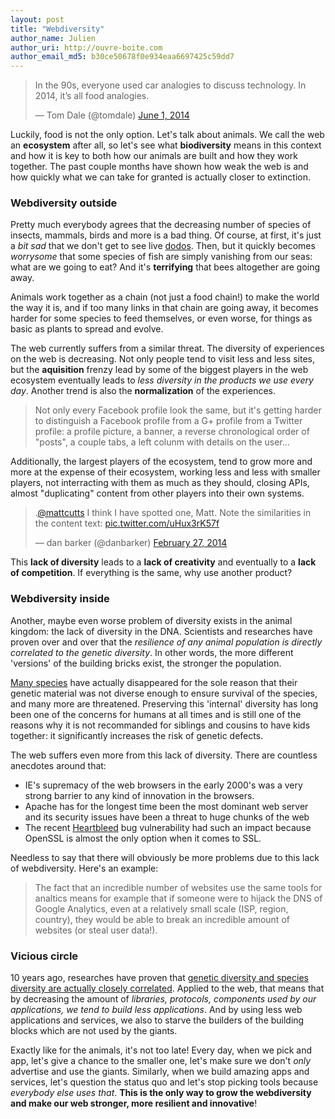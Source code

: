 ```yaml
---
layout: post
title: "Webdiversity"
author_name: Julien
author_uri: http://ouvre-boite.com
author_email_md5: b30ce50678f0e934eaa6697425c59dd7
---
```



<blockquote class="twitter-tweet" lang="en"><p>In the 90s, everyone used car analogies to discuss technology. In 2014, it’s all food analogies.</p>&mdash; Tom Dale (@tomdale) <a href="https://twitter.com/tomdale/statuses/473080163513929728">June 1, 2014</a></blockquote>
<script async src="//platform.twitter.com/widgets.js" charset="utf-8">
</script>

Luckily, food is not the only option. Let's talk about animals. We call the web an **ecosystem** after all, so let's see what **biodiversity** means in this context and how it is key to both how our animals are built and how they work together. The past couple months have shown how weak the web is and how quickly what we can take for granted is actually closer to extinction.

### Webdiversity outside

Pretty much everybody agrees that the decreasing number of species of insects, mammals, birds and more is a bad thing. Of course, at first, it's just a *bit sad* that we don't get to see live [dodos](https://en.wikipedia.org/wiki/Dodo). Then, but it quickly becomes *worrysome* that some species of fish are simply vanishing from our seas: what are we going to eat? And it's **terrifying** that bees altogether are going away.

Animals work together as a chain (not just a food chain!) to make the world the way it is, and if too many links in that chain are going away, it becomes harder for some species to feed themselves, or even worse, for things as basic as plants to spread and evolve.

The web currently suffers from a similar threat. The diversity of experiences on the web is decreasing. Not only people tend to visit less and less sites, but the **aquisition** frenzy lead by some of the biggest players in the web ecosystem eventually leads to *less diversity in the products we use every day*. Another trend is also the **normalization** of the experiences. 

> Not only every Facebook profile look the same, but it's getting harder to distinguish a Facebook profile from a G+ profile from a Twitter profile: a profile picture, a banner, a reverse chronological order of "posts", a couple tabs, a left colunm with details on the user...

Additionally, the largest players of the ecosystem, tend to grow more and more at the expense of their ecosystem, working less and less with smaller players, not interracting with them as much as they should, closing APIs, almost "duplicating" content from other players into their own systems. 

<blockquote class="twitter-tweet" lang="en"><p>.<a href="https://twitter.com/mattcutts">@mattcutts</a> I think I have spotted one, Matt. Note the similarities in the content text: <a href="http://t.co/uHux3rK57f">pic.twitter.com/uHux3rK57f</a></p>&mdash; dan barker (@danbarker) <a href="https://twitter.com/danbarker/statuses/439125570115223552">February 27, 2014</a></blockquote>
<script async src="//platform.twitter.com/widgets.js" charset="utf-8">
</script>

This **lack of diversity** leads to a **lack of creativity** and eventually to a **lack of competition**. If everything is the same, why use another product?

### Webdiversity inside

Another, maybe even worse problem of diversity exists in the animal kingdom: the lack of diversity in the DNA. Scientists and researches have proven over and over that the *resilience of any animal population is directly correlated to the genetic diversity*. In other words, the more different 'versions' of the building bricks exist, the stronger the population. 

[Many species](http://www.sciencedaily.com/releases/2012/04/120418204931.htm) have actually disappeared for the sole reason that their genetic material was not diverse enough to ensure survival of the species, and many more are threatened. Preserving this 'internal' diversity has long been one of the concerns for humans at all times and is still one of the reasons why it is not recommanded for siblings and cousins to have kids together: it significantly increases the risk of genetic defects.

The web suffers even more from this lack of diversity. There are countless anecdotes around that:

* IE's supremacy of the web browsers in the early 2000's was a very strong barrier to any kind of innovation in the browsers.
* Apache has for the longest time been the most dominant web server and its security issues have been a threat to huge chunks of the web
* The recent [Heartbleed](http://heartbleed.com/) bug vulnerability had such an impact because OpenSSL is almost the only option when it comes to SSL.

Needless to say that there will obviously be more problems due to this lack of webdiversity. Here's an example:

> The fact that an incredible number of websites use the same tools for analtics means for example that if someone were to hijack the DNS of Google Analytics, even at a relatively small scale (ISP, region, country), they would be able to break an incredible amount of websites (or steal user data!).

### Vicious circle

10 years ago, researches have proven that [genetic diversity and species diversity are actually closely correlated](http://www.jstor.org/discover/10.2307/3055788?uid=3738016&uid=2&uid=4&sid=21104245270113). Applied to the web, that means that by decreasing the amount of *libraries, protocols, components used by our applications, we tend to build less applications*. And by using less web applications and services, we also to starve the builders of the building blocks which are not used by the giants. 

Exactly like for the animals, it's not too late! Every day, when we pick and app, let's give a chance to the smaller one, let's make sure we don't *only* advertise and use the giants. Similarly, when we build amazing apps and services, let's question the status quo and let's stop picking tools because *everybody else uses that*. **This is the only way to grow the webdiversity and make our web stronger, more resilient and innovative**!


